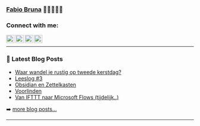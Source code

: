 ### [Fabio Bruna][website] 👋👋🏼👋🏿

### Connect with me:

[<img align="left" alt="Fabio Bruna | Twitter" width="22px" src="https://cdn.jsdelivr.net/npm/simple-icons@v3/icons/twitter.svg" />][twitter]
[<img align="left" alt="Fabio Bruna | LinkedIn" width="22px" src="https://cdn.jsdelivr.net/npm/simple-icons@v3/icons/linkedin.svg" />][linkedin]
[<img align="left" alt="Fabio Bruna | Instagram" width="22px" src="https://cdn.jsdelivr.net/npm/simple-icons@v3/icons/instagram.svg" />][instagram]
[<img align="left" alt="Fabio Bruna | Spotify" width="22px" src="https://cdn.jsdelivr.net/npm/simple-icons@v3/icons/spotify.svg" />][spotify]

<br />

---

### 📕 Latest Blog Posts

<!-- BLOG-POST-LIST:START -->
- [Waar wandel je rustig op tweede kerstdag?](https://fabiobruna.nl/2020/12/27/waar-wandel-je-rustig-op-tweede-kerstdag/)
- [Leeslog #3](https://fabiobruna.nl/2020/12/20/leeslog-3/)
- [Obsidian en Zettelkasten](https://fabiobruna.nl/2020/12/13/obsidian-en-zettelkasten/)
- [Voorlinden](https://fabiobruna.nl/2020/10/26/voorlinden/)
- [Van IFTTT naar Microsoft Flows (tijdelijk..)](https://fabiobruna.nl/2020/10/20/van-ifttt-naar-microsoft-flow-tijdelijk/)
<!-- BLOG-POST-LIST:END -->

➡️ [more blog posts...](https://fabiobruna.nl)

---

[website]: https://fabiobruna.nl
[twitter]: https://twitter.com/fabiobruna
[instagram]: https://instagram.com/fa.biobruna
[linkedin]: https://linkedin.com/in/fabiobruna
[spotify]: https://open.spotify.com/user/fabiobruna
